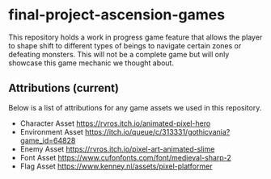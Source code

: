 # final-project-ascension-games

This repository holds a work in progress game feature that allows the player to shape shift to different types of beings to navigate certain zones or defeating monsters. This will not be a complete game but will only showcase this game mechanic we thought about.

## Attributions (current)

Below is a list of attributions for any game assets we used in this repository.

* Character Asset https://rvros.itch.io/animated-pixel-hero
* Environment Asset https://itch.io/queue/c/313331/gothicvania?game_id=64828
* Enemy Asset https://rvros.itch.io/pixel-art-animated-slime
* Font Asset https://www.cufonfonts.com/font/medieval-sharp-2
* Flag Asset https://www.kenney.nl/assets/pixel-platformer